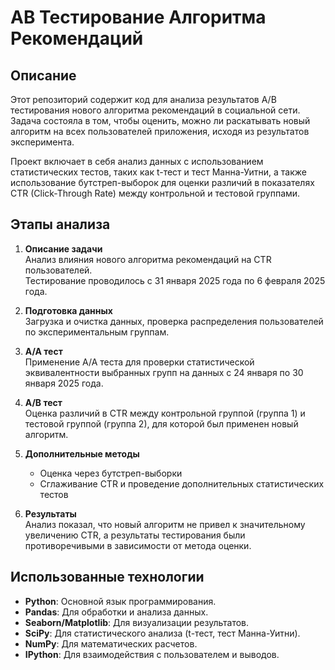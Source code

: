 # AB Тестирование Алгоритма Рекомендаций

## Описание

Этот репозиторий содержит код для анализа результатов A/B тестирования нового алгоритма рекомендаций в социальной сети. Задача состояла в том, чтобы оценить, можно ли раскатывать новый алгоритм на всех пользователей приложения, исходя из результатов эксперимента.

Проект включает в себя анализ данных с использованием статистических тестов, таких как t-тест и тест Манна-Уитни, а также использование бутстреп-выборок для оценки различий в показателях CTR (Click-Through Rate) между контрольной и тестовой группами.

## Этапы анализа

1. **Описание задачи**  
   Анализ влияния нового алгоритма рекомендаций на CTR пользователей.  
   Тестирование проводилось с 31 января 2025 года по 6 февраля 2025 года.

2. **Подготовка данных**  
   Загрузка и очистка данных, проверка распределения пользователей по экспериментальным группам.

3. **A/A тест**  
   Применение A/A теста для проверки статистической эквивалентности выбранных групп на данных с 24 января по 30 января 2025 года.

4. **A/B тест**  
   Оценка различий в CTR между контрольной группой (группа 1) и тестовой группой (группа 2), для которой был применен новый алгоритм.

5. **Дополнительные методы**  
   - Оценка через бутстреп-выборки
   - Сглаживание CTR и проведение дополнительных статистических тестов

6. **Результаты**  
   Анализ показал, что новый алгоритм не привел к значительному увеличению CTR, а результаты тестирования были противоречивыми в зависимости от метода оценки.

## Использованные технологии

- **Python**: Основной язык программирования.
- **Pandas**: Для обработки и анализа данных.
- **Seaborn/Matplotlib**: Для визуализации результатов.
- **SciPy**: Для статистического анализа (t-тест, тест Манна-Уитни).
- **NumPy**: Для математических расчетов.
- **IPython**: Для взаимодействия с пользователем и выводов.
